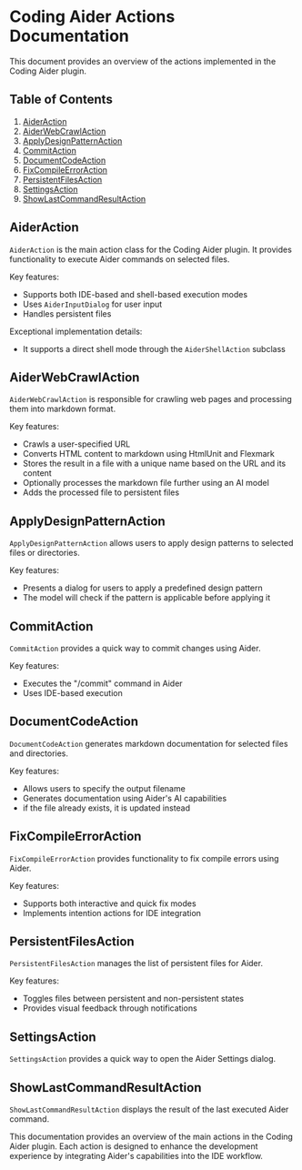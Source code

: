 # Coding Aider Actions Documentation

This document provides an overview of the actions implemented in the Coding Aider plugin.

## Table of Contents

1. [AiderAction](#aideraction)
2. [AiderWebCrawlAction](#aiderwebcrawlaction)
3. [ApplyDesignPatternAction](#applydesignpatternaction)
4. [CommitAction](#commitaction)
5. [DocumentCodeAction](#documentcodeaction)
6. [FixCompileErrorAction](#fixcompileerroraction)
7. [PersistentFilesAction](#persistentfilesaction)
8. [SettingsAction](#settingsaction)
9. [ShowLastCommandResultAction](#showlastcommandresultaction)

## AiderAction

`AiderAction` is the main action class for the Coding Aider plugin. It provides functionality to execute Aider commands
on selected files.

Key features:

- Supports both IDE-based and shell-based execution modes
- Uses `AiderInputDialog` for user input
- Handles persistent files

Exceptional implementation details:

- It supports a direct shell mode through the `AiderShellAction` subclass

## AiderWebCrawlAction

`AiderWebCrawlAction` is responsible for crawling web pages and processing them into markdown format.

Key features:

- Crawls a user-specified URL
- Converts HTML content to markdown using HtmlUnit and Flexmark
- Stores the result in a file with a unique name based on the URL and its content
- Optionally processes the markdown file further using an AI model
- Adds the processed file to persistent files

## ApplyDesignPatternAction

`ApplyDesignPatternAction` allows users to apply design patterns to selected files or directories.

Key features:

- Presents a dialog for users to apply a predefined design pattern
- The model will check if the pattern is applicable before applying it

## CommitAction

`CommitAction` provides a quick way to commit changes using Aider.

Key features:

- Executes the "/commit" command in Aider
- Uses IDE-based execution

## DocumentCodeAction

`DocumentCodeAction` generates markdown documentation for selected files and directories.

Key features:

- Allows users to specify the output filename
- Generates documentation using Aider's AI capabilities
- if the file already exists, it is updated instead

## FixCompileErrorAction

`FixCompileErrorAction` provides functionality to fix compile errors using Aider.

Key features:

- Supports both interactive and quick fix modes
- Implements intention actions for IDE integration

## PersistentFilesAction

`PersistentFilesAction` manages the list of persistent files for Aider.

Key features:

- Toggles files between persistent and non-persistent states
- Provides visual feedback through notifications

## SettingsAction

`SettingsAction` provides a quick way to open the Aider Settings dialog.

## ShowLastCommandResultAction

`ShowLastCommandResultAction` displays the result of the last executed Aider command.

This documentation provides an overview of the main actions in the Coding Aider plugin. Each action is designed to
enhance the development experience by integrating Aider's capabilities into the IDE workflow.
